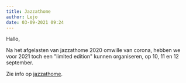 ```yaml
---
title: Jazzathome
author: Lejo
date: 03-09-2021 09:24
---
```


Hallo,

Na het afgelasten van jazzathome 2020 omwille van corona, hebben we voor 2021 toch een "limited edition" kunnen organiseren, op 10, 11 en 12 september.

Zie info op [jazzathome](https://jazzathome.be).
